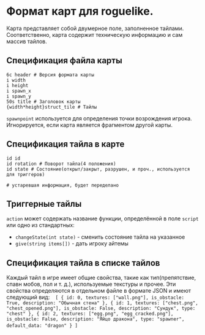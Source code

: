 # Формат карт для roguelike.
Карта представляет собой двумерное поле, заполненное тайлами.
Соответственно, карта содержит техническую информацию и сам массив тайлов.

## Спецификация файла карты
```
6c header # Версия формата карты
i width
i height
i spawn_x
i spawn_y
50s title # Заголовок карты
{width*height}struct_tile # Тайлы
```
`spawnpoint` используется для определения точки возрождения игрока. Игнорируется, если карта является фрагментом другой карты.

## Спецификация тайла в карте
```
id id
id rotation # Поворот тайла(4 положения)
id state # Состояние(открыт/закрыт, разрушен, и проч., используется для триггеров)

# устаревшая информация, будет переделано
```

## Триггерные тайлы
`action` может содержать название функции, определённой в поле `script` или одно из стандартных:
* `changeState(int state)` - сменить состояние тайла на указанное
* `give(string items[])` - дать игроку айтемы

## Спецификация тайла в списке тайлов
Каждый тайл в игре имеет общие свойства, такие как тип(препятствие, спавн мобов, пол и т. д.), используемые текстуры и прочее. Эти свойства определяются в отдельном файле в формате JSON и имеют следующий вид:
` ` `
[
    {
        id: 0,
        textures: ["wall.png"],
        is_obstacle: True,
        description: "Обычная стена"
    },
    {
        id: 1,
        textures: ["chest.png", "chest_opened.png"],
        is_obstacle: False,
        description: "Сундук",
        type: "chest"
    },
    {
        id: 2,
        textures: ["egg.png", "egg_cracked.png"],
        is_obstacle: False,
        description: "Яйцо дракона",
        type: "spawner",
        default_data: "dragon"
    }
]
` ` `
```

